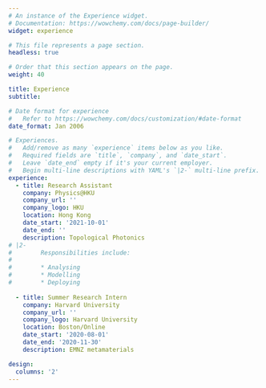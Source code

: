 ```yaml
---
# An instance of the Experience widget.
# Documentation: https://wowchemy.com/docs/page-builder/
widget: experience

# This file represents a page section.
headless: true

# Order that this section appears on the page.
weight: 40

title: Experience
subtitle:

# Date format for experience
#   Refer to https://wowchemy.com/docs/customization/#date-format
date_format: Jan 2006

# Experiences.
#   Add/remove as many `experience` items below as you like.
#   Required fields are `title`, `company`, and `date_start`.
#   Leave `date_end` empty if it's your current employer.
#   Begin multi-line descriptions with YAML's `|2-` multi-line prefix.
experience:
  - title: Research Assistant
    company: Physics@HKU
    company_url: ''
    company_logo: HKU
    location: Hong Kong
    date_start: '2021-10-01'
    date_end: ''
    description: Topological Photonics
# |2-
#        Responsibilities include:
#        
#        * Analysing
#        * Modelling
#        * Deploying
        
  - title: Summer Research Intern
    company: Harvard University
    company_url: ''
    company_logo: Harvard University
    location: Boston/Online
    date_start: '2020-08-01'
    date_end: '2020-11-30'
    description: EMNZ metamaterials

design:
  columns: '2'
---
```

